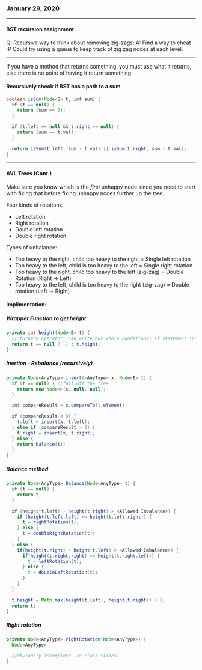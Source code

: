 ### January 29, 2020

---

#### BST recursion assignment:

Q: Recursive way to think about removing zig-zags:
A: Find a way to cheat :P Could try using a queue to keep track of zig zag nodes at each level.

---

If you have a method that returns something, you must use what it returns, else there is no point of having it return something.

#### Recursively check if BST has a path to a sum
```java
boolean isSum(Node<E> t, int sum) {
  if (t == null) {
    return (sum == 0);
  }

  if (t.left == null && t.right == null) {
    return (sum == t.val);
  }

  return isSum(t.left, sum - t.val) || isSum(t.right, sum - t.val);
}
```

---

#### AVL Trees (Cont.)

Make sure you know which is the *first* unhappy node since you need to start with fixing that before fixing unhappy nodes further up the tree.

Four kinds of rotations:
- Left rotation
- Right rotation
- Double left rotation
- Double right rotation

Types of unbalance:

- Too heavy to the right, child too heavy to the right = Single left rotation
- Too heavy to the left, child is too heavy to the left = Single right rotation
- Too heavy to the right, child too heavy to the left (zig-zag) = Double Rotation (Right -> Left)
- Too heavy to the left, child is too heavy to the right (zig-zag) = Double rotation (Left -> Right)

#### Implimentation:

##### Wrapper Function to get height:

```java
private int height(Node<E> t) {
  // turnery operator: Can write out whole conditional if statement instead.
  return t == null ? -1 : t.height;
}
```

##### Inertion - Rebalance (recursively)

```java
private Node<AnyType> insert(<AnyType> x, Node<E> t) {
  if (t == null) { //fall off the tree
    return new Node<>(x, null, null);
  }

  int compareResult = x.compareTo(t.element);

  if (compareResult < 0) {
    t.left = insert(x, t.left);
  } else if (compareResult > 0) {
    t.right = insert(x, t.right);
  } else {
    return balance(t);
  }
}
```

##### Balance method 

```java
private Node<AnyType> Balance(Node<AnyType> t) {
  if (t == null) {
    return t;
  }

  if (height(t.left) - height(t.right) > <Allowed Imbalance>) {
    if (height(t.left.left) >= height(t.left.right)) {
      t = rightRotation(t);
    } else {
      t = doubleRightRotation(t);
    }
  } else {
    if(height(t.right) - height(t.left) > <Allowed Imbalance>) {
      if)height(t.right.right) >= height(t.right.left)) {
        t = leftRotation(t);
      } else {
        t = doubleLeftRotation(t);
      }
    }
  }

  t.height = Math.max(height(t.left), height(t.right)) + 1;
  return t;
}
```

##### Right rotation

```java
private Node<AnyType> rightRotation(Node<AnyType>) {
  Node<AnyType>

  //Obviously incomplete. In class slides.
}
